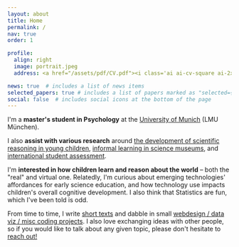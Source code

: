 ```yaml
---
layout: about
title: Home
permalink: /
nav: true
order: 1

profile:
  align: right
  image: portrait.jpeg
  address: <a href="/assets/pdf/CV.pdf"><i class='ai ai-cv-square ai-2x'></i></a> <a href="mailto:adaniabutto@gmail.com"><i class='fas fa-envelope fa-2x'></i></a> <a href="https://github.com/adaniabutto"><i class='fab fa-github fa-2x'></i></a><br><br>adaniabutto[at]gmail[dot]com

news: true  # includes a list of news items
selected_papers: true # includes a list of papers marked as "selected={true}"
social: false  # includes social icons at the bottom of the page
---
```

I'm a <b>master's student in Psychology</b> at the <a href="https://www.lmu.de/en/about-lmu/index.html">University of Munich</a> (LMU München).

I also <b>assist with various research</b> around <a href="https://www.psy.lmu.de/epp/forschung/explore/index.html">the development of scientific reasoning in young children</a>, <a href="https://www.edu.sot.tum.de/en/fil/research/laufende-projekte/instructional-prompts-in-the-museum/">informal learning in science museums</a>, and <a href="http://zib.education/en/home.html">international student assessment</a>.

I'm <b>interested in how children learn and reason about the world</b> – both the "real" and virtual one. Relatedly, I'm curious about emerging technologies' affordances for early science education, and how technology use impacts children's overall cognitive development. I also think that Statistics are fun, which I've been told is odd.

From time to time, I write <a href="/writings/">short texts</a> and dabble in small <a href="https://github.com/adaniabutto">webdesign / data viz / misc coding projects</a>. I also love exchanging ideas with other people, so if you would like to talk about any given topic, please don't hesitate to <a href="mailto:adaniabutto@gmail.com">reach out!</a><br><br>